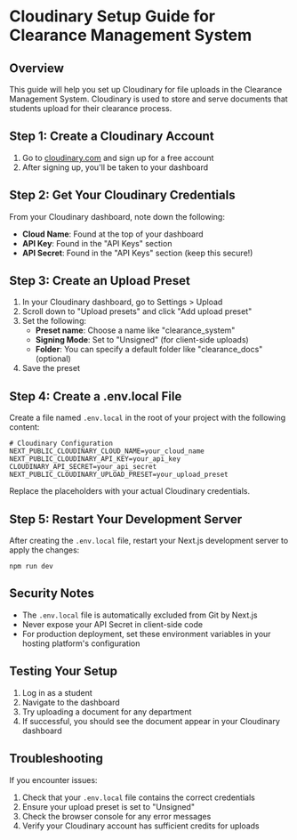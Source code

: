 # Cloudinary Setup Guide for Clearance Management System

## Overview
This guide will help you set up Cloudinary for file uploads in the Clearance Management System. Cloudinary is used to store and serve documents that students upload for their clearance process.

## Step 1: Create a Cloudinary Account
1. Go to [cloudinary.com](https://cloudinary.com/) and sign up for a free account
2. After signing up, you'll be taken to your dashboard

## Step 2: Get Your Cloudinary Credentials
From your Cloudinary dashboard, note down the following:
- **Cloud Name**: Found at the top of your dashboard
- **API Key**: Found in the "API Keys" section
- **API Secret**: Found in the "API Keys" section (keep this secure!)

## Step 3: Create an Upload Preset
1. In your Cloudinary dashboard, go to Settings > Upload
2. Scroll down to "Upload presets" and click "Add upload preset"
3. Set the following:
   - **Preset name**: Choose a name like "clearance_system"
   - **Signing Mode**: Set to "Unsigned" (for client-side uploads)
   - **Folder**: You can specify a default folder like "clearance_docs" (optional)
4. Save the preset

## Step 4: Create a .env.local File
Create a file named `.env.local` in the root of your project with the following content:

```
# Cloudinary Configuration
NEXT_PUBLIC_CLOUDINARY_CLOUD_NAME=your_cloud_name
NEXT_PUBLIC_CLOUDINARY_API_KEY=your_api_key
CLOUDINARY_API_SECRET=your_api_secret
NEXT_PUBLIC_CLOUDINARY_UPLOAD_PRESET=your_upload_preset
```

Replace the placeholders with your actual Cloudinary credentials.

## Step 5: Restart Your Development Server
After creating the `.env.local` file, restart your Next.js development server to apply the changes:

```
npm run dev
```

## Security Notes
- The `.env.local` file is automatically excluded from Git by Next.js
- Never expose your API Secret in client-side code
- For production deployment, set these environment variables in your hosting platform's configuration

## Testing Your Setup
1. Log in as a student
2. Navigate to the dashboard
3. Try uploading a document for any department
4. If successful, you should see the document appear in your Cloudinary dashboard

## Troubleshooting
If you encounter issues:
1. Check that your `.env.local` file contains the correct credentials
2. Ensure your upload preset is set to "Unsigned"
3. Check the browser console for any error messages
4. Verify your Cloudinary account has sufficient credits for uploads
